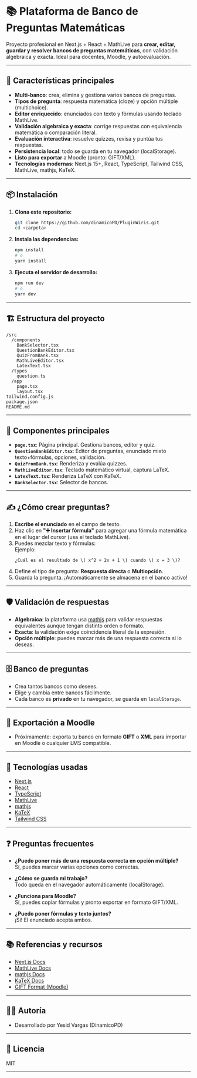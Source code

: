 
# 📚 Plataforma de Banco de Preguntas Matemáticas

Proyecto profesional en Next.js + React + MathLive para **crear, editar, guardar y resolver bancos de preguntas matemáticas**, con validación algebraica y exacta. Ideal para docentes, Moodle, y autoevaluación.

---

## 🚀 Características principales

- **Multi-banco**: crea, elimina y gestiona varios bancos de preguntas.
- **Tipos de pregunta**: respuesta matemática (cloze) y opción múltiple (multichoice).
- **Editor enriquecido**: enunciados con texto y fórmulas usando teclado MathLive.
- **Validación algebraica y exacta**: corrige respuestas con equivalencia matemática o comparación literal.
- **Evaluación interactiva**: resuelve quizzes, revisa y puntúa tus respuestas.
- **Persistencia local**: todo se guarda en tu navegador (localStorage).
- **Listo para exportar** a Moodle (pronto: GIFT/XML).
- **Tecnologías modernas**: Next.js 15+, React, TypeScript, Tailwind CSS, MathLive, mathjs, KaTeX.

---

## 📦 Instalación

1. **Clona este repositorio:**
   ```bash
   git clone https://github.com/dinamicoPD/PluginWiris.git
   cd <carpeta>
   ```

2. **Instala las dependencias:**
   ```bash
   npm install
   # o
   yarn install
   ```

3. **Ejecuta el servidor de desarrollo:**
   ```bash
   npm run dev
   # o
   yarn dev
   ```

---

## 🏗️ Estructura del proyecto

```
/src
  /components
    BankSelector.tsx
    QuestionBankEditor.tsx
    QuizFromBank.tsx
    MathLiveEditor.tsx
    LatexText.tsx
  /types
    question.ts
  /app
    page.tsx
    layout.tsx
tailwind.config.js
package.json
README.md
```

---

## 🧩 Componentes principales

- **`page.tsx`**: Página principal. Gestiona bancos, editor y quiz.
- **`QuestionBankEditor.tsx`**: Editor de preguntas, enunciado mixto texto+fórmulas, opciones, validación.
- **`QuizFromBank.tsx`**: Renderiza y evalúa quizzes.
- **`MathLiveEditor.tsx`**: Teclado matemático virtual, captura LaTeX.
- **`LatexText.tsx`**: Renderiza LaTeX con KaTeX.
- **`BankSelector.tsx`**: Selector de bancos.

---

## ✍️ ¿Cómo crear preguntas?

1. **Escribe el enunciado** en el campo de texto.
2. Haz clic en **"➕ Insertar fórmula"** para agregar una fórmula matemática en el lugar del cursor (usa el teclado MathLive).
3. Puedes mezclar texto y fórmulas:  
   Ejemplo:  
   ```
   ¿Cuál es el resultado de \( x^2 + 2x + 1 \) cuando \( x = 3 \)?
   ```
4. Define el tipo de pregunta: **Respuesta directa** o **Multiopción**.
5. Guarda la pregunta. ¡Automáticamente se almacena en el banco activo!

---

## 🛡️ Validación de respuestas

- **Algebraica**: la plataforma usa [mathjs](https://mathjs.org/) para validar respuestas equivalentes aunque tengan distinto orden o formato.
- **Exacta**: la validación exige coincidencia literal de la expresión.
- **Opción múltiple**: puedes marcar más de una respuesta correcta si lo deseas.

---

## 🗄️ Banco de preguntas

- Crea tantos bancos como desees.
- Elige y cambia entre bancos fácilmente.
- Cada banco es **privado** en tu navegador, se guarda en `localStorage`.

---

## 🛒 Exportación a Moodle

- Próximamente: exporta tu banco en formato **GIFT** o **XML** para importar en Moodle o cualquier LMS compatible.

---

## 🔧 Tecnologías usadas

- [Next.js](https://nextjs.org/)  
- [React](https://react.dev/)  
- [TypeScript](https://www.typescriptlang.org/)  
- [MathLive](https://cortexjs.io/docs/mathlive/)  
- [mathjs](https://mathjs.org/)  
- [KaTeX](https://katex.org/)  
- [Tailwind CSS](https://tailwindcss.com/)

---

## ❓ Preguntas frecuentes

- **¿Puedo poner más de una respuesta correcta en opción múltiple?**  
  Sí, puedes marcar varias opciones como correctas.

- **¿Cómo se guarda mi trabajo?**  
  Todo queda en el navegador automáticamente (localStorage).

- **¿Funciona para Moodle?**  
  Sí, puedes copiar fórmulas y pronto exportar en formato GIFT/XML.

- **¿Puedo poner fórmulas y texto juntos?**  
  ¡Sí! El enunciado acepta ambos.

---

## 📚 Referencias y recursos

- [Next.js Docs](https://nextjs.org/docs)
- [MathLive Docs](https://cortexjs.io/docs/mathlive/)
- [mathjs Docs](https://mathjs.org/docs/)
- [KaTeX Docs](https://katex.org/docs/)
- [GIFT Format (Moodle)](https://docs.moodle.org/en/GIFT_format)

---

## 🧑‍💻 Autoría

- Desarrollado por Yesid Vargas (DinamicoPD)

---

## 📝 Licencia

MIT

---
